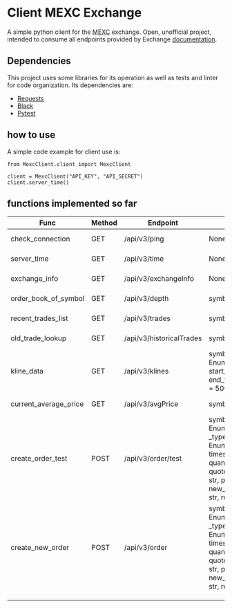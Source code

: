 # Client MEXC Exchange

A simple python client for the [MEXC]("https://www.mexc.com/") exchange. 
Open, unofficial project, intended to consume all endpoints provided by Exchange 
[documentation]("https://mxcdevelop.github.io/apidocs/spot_v3_en/#introduction").


## Dependencies

This project uses some libraries for its operation as well as tests and linter for code organization. Its dependencies are:

* [Requests](https://requests.readthedocs.io/en/latest/)
* [Black](https://github.com/psf/black)
* [Pytest](https://docs.pytest.org/en/7.1.x/contents.html)

## how to use 

A simple code example for client use is:

    from MexcClient.client import MexcClient

    client = MexcClient("API_KEY", "API_SECRET")
    client.server_time()

## functions implemented so far

| Func                  | Method | Endpoint                 | Params                                                                                                                                                                    | Section               |
|-----------------------|--------|--------------------------|---------------------------------------------------------------------------------------------------------------------------------------------------------------------------|-----------------------|
| check_connection      | GET    | /api/v3/ping             | None                                                                                                                                                                      | Market Data Endpoints |
| server_time           | GET    | /api/v3/time             | None                                                                                                                                                                      | Market Data Endpoints |
| exchange_info         | GET    | /api/v3/exchangeInfo     | None                                                                                                                                                                      | Market Data Endpoints |
| order_book_of_symbol  | GET    | /api/v3/depth            | symbol: str, limit: int                                                                                                                                                   | Market Data Endpoints |
| recent_trades_list    | GET    | /api/v3/trades           | symbol: str, limit: int                                                                                                                                                   | Market Data Endpoints |
| old_trade_lookup      | GET    | /api/v3/historicalTrades | symbol: str, limit: int                                                                                                                                                   | Market Data Endpoints |
| kline_data            | GET    | /api/v3/klines           | symbol: str, interval: EnumKlineInterval, start_time: int, end_time: int, limit: int = 500                                                                                | Market Data Endpoints |
| current_average_price | GET    | /api/v3/avgPrice         | symbol: str                                                                                                                                                               | Market Data Endpoints |
| create_order_test     | POST   | /api/v3/order/test       | symbol: str, side: EnumOrderSide, _type: EnumOrderType, timestamp: int, quantity: int, quote_order_quantity: str, price: str, new_client_order_id: str, recv_window: int  | Spot Account/Trade    |
| create_new_order      | POST   | /api/v3/order            | symbol: str, side: EnumOrderSide, _type: EnumOrderType, timestamp: int, quantity: int, quote_order_quantity: str, price: str, new_client_order_id: str, recv_window: int  | Spot Account/Trade    |
|                       |        |                          |                                                                                                                                                                           |                       |
|                       |        |                          |                                                                                                                                                                           |                       |
|                       |        |                          |                                                                                                                                                                           |                       |

